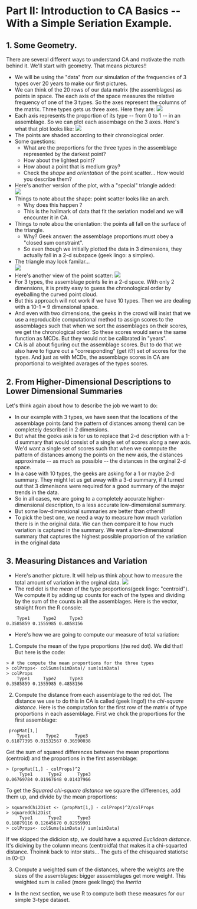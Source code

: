 # Part II: Introduction to CA Basics -- With a Simple Seriation Example.

## 1. Some Geometry.
There are several different ways to understand CA and motivate the math behind it. We'll start with geometry. That means pictures!! 
- We will be using the "data" from our simulation of the frequencies of 3 types over 20 years to make our first pictures.
- We can think of the 20 rows of our data matrix (the assemblages) as points in space. The each axis of the space measures the relative frequency of one of the 3 types. So the axes represent the columns of the matrix. Three types gets us three axes. Here they are:
![](./Images/3dCoords.png) 
- Each axis represents the proportion of its type -- from 0 to 1 -- in an assemblage. So we can plot each assembage on the 3 axes. Here's what that plot looks like:
![](./Images/3dCoordsPoints.png) 
- The points are shaded according to their chronological order.
- Some questions:
  - What are the proportions for the three types in the assemblage represented by the darkest point? 
  - How about the lightest point?
  - How about a point that is medium gray?      
  - Check the *shape* and *orientation* of the point scatter... How would you describe them?
 - Here's another version of the plot, with a "special" triangle added:   
![](./Images/3dCoordsPointsSimplex.png) 
- Things to note about the shape: point scatter looks like an arch.
  - Why does this happen ?   
  - This is the hallmark of data that fit the seriation model and we will encounter it in CA.
- Things to note abou the orientation: the points all fall on the surface of the triangle. 
  - Why? Geek answer: the assemblage proportions must obey a "closed sum constraint".
  - So even though we initially plotted the data in 3 dimensions, they actually fall in a 2-d subspace (geek lingo: a simplex).
- The triangle may look familar...   
![](./Images/usdaSoilTexture.jpg)
- Here's another view of the point scatter:
![](./Images/3dCoordsPointsSimplexR.png)
- For 3 types, the assemblage points lie in a 2-d space. With only 2 dimensions, it is pretty easy to guess the chronological order by eyeballing the curved point cloud. 
- But this approach will not work if we have 10 types. Then we are dealing with a 10-1 = 9 dimensional space.
- And even with two dimensions, the geeks in the crowd will insist that we use a reproducible computational method to assign scores to the assemblages such that when we sort the assemblages on their scores, we get the chronological order. So these scores would serve the same function as MCDs. But they would not be calibrated in "years".
- CA is all about figuring out the assemblage scores. But to do that we also have to figure out a "corresponding" (get it?) set of scores for the types. And just as with MCDs, the assemblage scores in CA are proportional to weighted avarages of the types scores.  

## 2. From Higher-Dimensional Descriptions to Lower Dimensional Summaries
Let's think again about how to describe the job we want to do:
- In our example with 3 types, we have seen that the locations of the assemblage points (and the pattern of distances among them) can be completely described in 2 dimensions.  
- But what the geeks ask is for us to replace that 2-d description with a 1-d summary that would consist of a single set of scores along a new axis. We'd want a single set of scores such that when we comnpute the pattern of distances among the points on the new axis, the distances approximate -- as much as possible -- the distances in the orginal 2-d space.  
- In a case with 10 types, the geeks are asking for a 1 or maybe 2-d summary. They might let us get away with a 3-d summary, if  it turned out that 3 dimenisons were required for a good summary of the major trends in the data.
- So in all cases, we are going to a completely accurate higher-dimensional description, to a less accurate low-dimensional summary.
- But some low-dimensional summaries are better than others!! 
- To pick the best one, we need a way to measure how much variation there is in the original data. We can then compare it to how much variation is captured in the summary. We want a low-dimensional summary that captures the highest possible proportion of the variation in the original data

## 3. Measuring Distances and Variation
- Here's another picture. It will help us think about how to measure the total amount of variation in the orginal data.
![](./Images/3dCoordsPointsSimplexRMean.png)
- The red dot is the *mean* of the type proportions(geek lingo: "centroid"). We compute it by adding up counts for each of the types and dividing by the sum of the counts in all the assemblages. Here is the vector, straight from the R console: 
```
    Type1     Type2     Type3 
0.3585859 0.1555985 0.4858156 
```
- Here's how  we are going to compute our measure of total variation:
1. Compute the mean of the type proportions (the red dot). We did that! But here is the code:
```
> # the compute the mean proportions for the three types
> colProps<- colSums(simData)/ sum(simData)
> colProps
    Type1     Type2     Type3 
0.3585859 0.1555985 0.4858156 
```

2. Compute the distance from each assemblage to the red dot. The distance we use to do this in CA is called (geek lingo!) the *chi-square distance*. Here is the computation for the first row of the matrix of type proportions in each assemblage. First we chck the proportions for the first assemblage:
 ```
  propMat[1,]
     Type1      Type2      Type3 
0.61877395 0.01532567 0.36590038 
```
Get the sum of squared differences between the mean proportions (centroid) and the proportions in the first assemblage: 
```
> (propMat[1,] - colProps)^2
     Type1      Type2      Type3 
0.06769784 0.01967648 0.01437966
```
To get the *Squared chi-square distance* we square the differences, add them up, and divide by the mean proportions:
```
> squaredChi2Dist <- (propMat[1,] - colProps)^2/colProps
> squaredChi2Dist
     Type1      Type2      Type3 
0.18879116 0.12645670 0.02959901 
> colProps<- colSums(simData)/ sum(simData)
```
If we skipped the didicion stp, we dould have a *squared Euclidean distance*. It's diciving by the column means (centroidfa) that makes it a chi-squarted distance. Thoinnk back to intor stats... The guts of  the chisquared statiotsc in (O-E)   


 3. Compute a weighted sum of the distances, where the weights are the sizes of the assemblages: bigger asssemblages get more weight. This weighted sum is called (more geek lingo) the *Inertia* 
- In the next section, we use R to compute both these measures for our simple 3-type dataset.   


  




